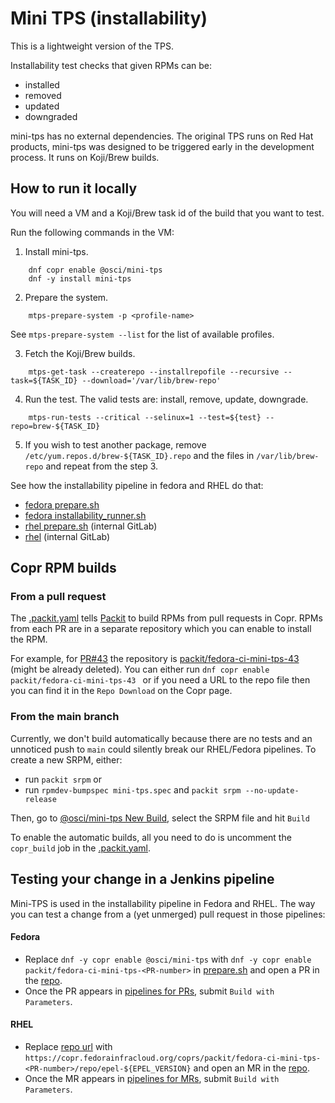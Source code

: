 # Mini TPS (installability)

This is a lightweight version of the TPS.

Installability test checks that given RPMs can be:

- installed
- removed
- updated
- downgraded

mini-tps has no external dependencies. The original TPS runs on Red Hat products, mini-tps
was designed to be triggered early in the development process. It runs on Koji/Brew builds.

## How to run it locally

You will need a VM and a Koji/Brew task id of the build that you want to test.

Run the following commands in the VM:

1. Install mini-tps.

```
    dnf copr enable @osci/mini-tps
    dnf -y install mini-tps
```

2. Prepare the system.

```
    mtps-prepare-system -p <profile-name>
```

See `mtps-prepare-system --list` for the list of available profiles.

3. Fetch the Koji/Brew builds.

```
    mtps-get-task --createrepo --installrepofile --recursive --task=${TASK_ID} --download='/var/lib/brew-repo'
```

4. Run the test. The valid tests are: install, remove, update, downgrade.

```
    mtps-run-tests --critical --selinux=1 --test=${test} --repo=brew-${TASK_ID}
```

5. If you wish to test another package, remove `/etc/yum.repos.d/brew-${TASK_ID}.repo`
   and the files in `/var/lib/brew-repo` and repeat from the step 3.

See how the installability pipeline in fedora and RHEL do that:

- [fedora prepare.sh](https://github.com/fedora-ci/installability-pipeline/blob/master/prepare.sh)
- [fedora installability_runner.sh](https://github.com/fedora-ci/installability-pipeline/blob/master/installability_runner.sh)
- [rhel prepare.sh](https://gitlab.cee.redhat.com/osci-pipelines/installability-pipeline/-/blob/master/prepare.sh) (internal GitLab)
- [rhel](https://gitlab.cee.redhat.com/osci-pipelines/installability-pipeline/-/blob/master/installability_runner.sh) (internal GitLab)

## Copr RPM builds

### From a pull request

The [.packit.yaml](.packit.yaml) tells [Packit](https://packit.dev) to build RPMs from
pull requests in Copr. RPMs from each PR are in a separate repository which you can enable
to install the RPM.

For example, for [PR#43](https://github.com/fedora-ci/mini-tps/pull/43)
the repository is [packit/fedora-ci-mini-tps-43](https://copr.fedorainfracloud.org/coprs/packit/fedora-ci-mini-tps-43/) (might be already deleted).
You can either run `dnf copr enable packit/fedora-ci-mini-tps-43 ` or if you need a URL to the
repo file then you can find it in the `Repo Download` on the Copr page.

### From the main branch

Currently, we don't build automatically because there are no tests and
an unnoticed push to `main` could silently break our RHEL/Fedora pipelines.
To create a new SRPM, either:

- run `packit srpm` or
- run `rpmdev-bumpspec mini-tps.spec` and `packit srpm --no-update-release`

Then, go to [@osci/mini-tps New Build](https://copr.fedorainfracloud.org/coprs/g/osci/mini-tps/add_build_upload),
select the SRPM file and hit `Build`

To enable the automatic builds, all you need to do is uncomment the `copr_build` job
in the [.packit.yaml](.packit.yaml).

## Testing your change in a Jenkins pipeline

Mini-TPS is used in the installability pipeline in Fedora and RHEL. The way you can test a
change from a (yet unmerged) pull request in those pipelines:

#### Fedora

- Replace `dnf -y copr enable @osci/mini-tps` with `dnf -y copr enable packit/fedora-ci-mini-tps-<PR-number>`
  in [prepare.sh](https://github.com/fedora-ci/installability-pipeline/blob/master/prepare.sh#L13)
  and open a PR in the [repo](https://github.com/fedora-ci/installability-pipeline).
- Once the PR appears in [pipelines for PRs](https://osci-jenkins-1.ci.fedoraproject.org/job/fedora-ci/job/installability-pipeline/view/change-requests/), submit `Build with Parameters`.

#### RHEL

- Replace [repo url](https://gitlab.cee.redhat.com/osci-pipelines/installability-pipeline/-/blob/ae25435bb668a59e431e2bc33ff299839023f11d/prepare.sh#L34)
  with `https://copr.fedorainfracloud.org/coprs/packit/fedora-ci-mini-tps-<PR-number>/repo/epel-${EPEL_VERSION}` and open an MR in the
  [repo](https://gitlab.cee.redhat.com/osci-pipelines/installability-pipeline).
- Once the MR appears in [pipelines for MRs](https://jenkins.prod.osci.redhat.com/job/OSCI-Pipelines/job/osci-pipelines%252Finstallability-pipeline/view/change-requests/),
  submit `Build with Parameters`.
